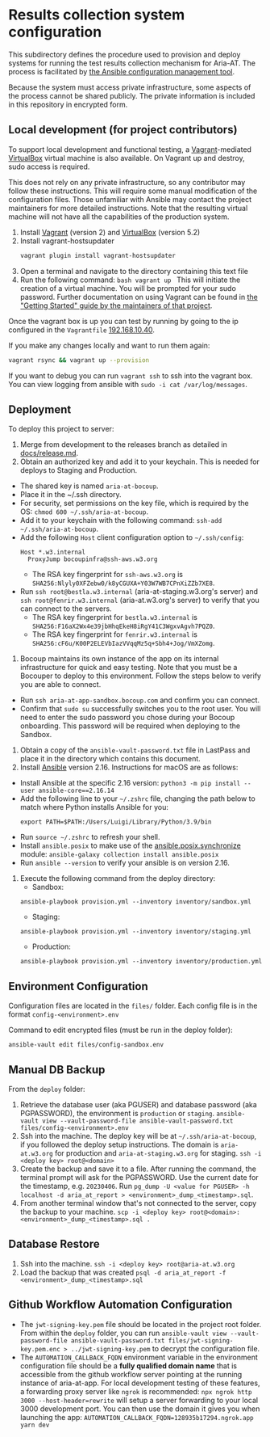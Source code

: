 # Results collection system configuration

This subdirectory defines the procedure used to provision and deploy systems
for running the test results collection mechanism for Aria-AT. The process is
facilitated by [the Ansible configuration management
tool](https://www.ansible.com/).

Because the system must access private infrastructure, some aspects of the
process cannot be shared publicly. The private information is included in this
repository in encrypted form.

## Local development (for project contributors)

To support local development and functional testing, a
[Vagrant](https://www.vagrantup.com/)-mediated
[VirtualBox](https://www.virtualbox.org/) virtual machine is also available. On Vagrant up and destroy, sudo access is required.

This does not rely on any private infrastructure, so any contributor may follow
these instructions. This will require some manual modification of the
configuration files. Those unfamiliar with Ansible may contact the project
maintainers for more detailed instructions. Note that the resulting virtual
machine will not have all the capabilities of the production system.

1. Install [Vagrant](https://www.vagrantup.com/) (version 2) and
   [VirtualBox](https://www.virtualbox.org/) (version 5.2)
2. Install vagrant-hostsupdater
   ```bash
   vagrant plugin install vagrant-hostsupdater
   ```
3. Open a terminal and navigate to the directory containing this text file
4. Run the following command:
   `bash vagrant up `
   This will initiate the creation of a virtual machine. You will be prompted for your sudo password. Further documentation on using Vagrant can be found in [the "Getting Started" guide by the maintainers of that project](https://www.vagrantup.com/intro/getting-started/index.html).

Once the vagrant box is up you can test by running by going to the ip configured
in the `Vagrantfile` [192.168.10.40](192.168.10.40).

If you make any changes locally and want to run them again:

```bash
vagrant rsync && vagrant up --provision
```

If you want to debug you can run `vagrant ssh` to ssh into the vagrant box. You
can view logging from ansible with `sudo -i cat /var/log/messages`.

## Deployment

To deploy this project to server:

1. Merge from development to the releases branch as detailed in [docs/release.md](../docs/release.md).
1. Obtain an authorized key and add it to your keychain. This is needed for deploys to Staging and Production.

- The shared key is named `aria-at-bocoup`.
- Place it in the ~/.ssh directory.
- For security, set permissions on the key file, which is required by the OS: `chmod 600 ~/.ssh/aria-at-bocoup`.
- Add it to your keychain with the following command: `ssh-add ~/.ssh/aria-at-bocoup`.
- Add the following `Host` client configuration option to `~/.ssh/config`:
  ```
  Host *.w3.internal
    ProxyJump bocoupinfra@ssh-aws.w3.org
  ```
  - The RSA key fingerprint for `ssh-aws.w3.org` is `SHA256:Nlyly0XFZebw0/k8yCGUXA+Y03W7WB7CPnXiZZb7XE8`.
- Run `ssh root@bestla.w3.internal` (aria-at-staging.w3.org's server) and `ssh root@fenrir.w3.internal` (aria-at.w3.org's server) to verify that you can connect to the servers.
  - The RSA key fingerprint for `bestla.w3.internal` is `SHA256:F16aX2Wx4e39jbHhqEkeH8iRgY41C3WgxvAgvh7PQZ0`.
  - The RSA key fingerprint for `fenrir.w3.internal` is `SHA256:cF6u/K00P2ELEVbIazVVqqMz5q+Sbh4+Jog/VmXZomg`.

1. Bocoup maintains its own instance of the app on its internal infrastructure for quick and easy testing. Note that you must be a Bocouper to deploy to this environment. Follow the steps below to verify you are able to connect.

- Run `ssh aria-at-app-sandbox.bocoup.com` and confirm you can connect.
- Confirm that `sudo su` successfully switches you to the root user. You will need to enter the sudo password you chose during your Bocoup onboarding. This password will be required when deploying to the Sandbox.

1. Obtain a copy of the `ansible-vault-password.txt` file in LastPass and place it in the directory which contains this document.
1. Install [Ansible](https://www.ansible.com/) version 2.16. Instructions for macOS are as follows:

- Install Ansible at the specific 2.16 version: `python3 -m pip install --user ansible-core==2.16.14`
- Add the following line to your `~/.zshrc` file, changing the path below to match where Python installs Ansible for you:
  ```
  export PATH=$PATH:/Users/Luigi/Library/Python/3.9/bin
  ```
- Run `source ~/.zshrc` to refresh your shell.
- Install `ansible.posix` to make use of the [ansible.posix.synchronize](https://docs.ansible.com/ansible/latest/collections/ansible/posix/synchronize_module.html#ansible-posix-synchronize-module-a-wrapper-around-rsync-to-make-common-tasks-in-your-playbooks-quick-and-easy) module: `ansible-galaxy collection install ansible.posix`
- Run `ansible --version` to verify your ansible is on version 2.16.

1. Execute the following command from the deploy directory:
   - Sandbox:
   ```
   ansible-playbook provision.yml --inventory inventory/sandbox.yml
   ```
   - Staging:
   ```
   ansible-playbook provision.yml --inventory inventory/staging.yml
   ```
   - Production:
   ```
   ansible-playbook provision.yml --inventory inventory/production.yml
   ```

## Environment Configuration

Configuration files are located in the `files/` folder. Each config file is in the format `config-<environment>.env`

Command to edit encrypted files (must be run in the deploy folder):

```
ansible-vault edit files/config-sandbox.env
```

## Manual DB Backup

From the `deploy` folder:

1. Retrieve the database user (aka PGUSER) and database password (aka PGPASSWORD), the environment is `production` or `staging`.
   `ansible-vault view --vault-password-file ansible-vault-password.txt files/config-<environment>.env`
2. Ssh into the machine. The deploy key will be at `~/.ssh/aria-at-bocoup`, if you followed the deploy setup instructions. The domain is `aria-at.w3.org` for production and `aria-at-staging.w3.org` for staging.
   `ssh -i <deploy key> root@<domain>`
3. Create the backup and save it to a file. After running the command, the terminal prompt will ask for the PGPASSWORD. Use the current date for the timestamp, e.g. `20230406`. Run
   `pg_dump -U <value for PGUSER> -h localhost -d aria_at_report > <environment>_dump_<timestamp>.sql`.
4. From another terminal window that's not connected to the server, copy the backup to your machine.
   `scp -i <deploy key> root@<domain>:<environment>_dump_<timestamp>.sql .`

## Database Restore

1. Ssh into the machine.
   `ssh -i <deploy key> root@aria-at.w3.org`
2. Load the backup that was created
   `psql -d aria_at_report -f <environment>_dump_<timestamp>.sql`

## Github Workflow Automation Configuration

- The `jwt-signing-key.pem` file should be located in the project root folder.
  From within the `deploy` folder, you can run `ansible-vault view --vault-password-file ansible-vault-password.txt files/jwt-signing-key.pem.enc > ../jwt-signing-key.pem` to decrypt the configuration file.
- The `AUTOMATION_CALLBACK_FQDN` environment variable in the environment configuration file should be a **fully qualified domain name** that is accessible from the github workflow server pointing at the running instance of aria-at-app. For local development testing of these features, a forwarding proxy server like `ngrok` is recommended: `npx ngrok http 3000 --host-header=rewrite` will setup a server forwarding to your local 3000 development port. You can then use the domain it gives you when launching the app:
  `AUTOMATION_CALLBACK_FQDN=128935b17294.ngrok.app yarn dev`
